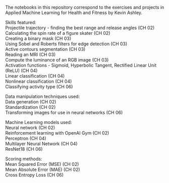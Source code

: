 The notebooks in this repository correspond to the exercises and projects in Applied Machine Learning for Health and Fitness by Kevin Ashley.

Skills featured:  
Projectile trajectory - finding the best range and release angles (CH 02)  
Calculating the spin rate of a figure skater (CH 02)  
Creating a binary mask (CH 03)  
Using Sobel and Roberts filters for edge detection (CH 03)  
Active contours segmentation (CH 03)  
Reading an MRI (CH 03)  
Compute the luminance of an RGB image (CH 03)  
Activation functions - Sigmoid, Hyperbolic Tangent, Rectified Linear Unit (ReLU) (CH 04)  
Linear classification (CH 04)  
Nonlinear classification (CH 04)  
Classifying activity type (CH 06)

Data manipulation techniques used:  
Data generation (CH 02)  
Standardization (CH 02)  
Transforming images for use in neural networks (CH 06)

Machine Learning models used:  
Neural network (CH 02)  
Reinforcement learning with OpenAI Gym (CH 02)  
Perceptron (CH 04)  
Multilayer Neural Network (CH 04)  
ResNet18 (CH 06)

Scoring methods:  
Mean Squared Error (MSE) (CH 02)  
Mean Absolute Error (MAE) (CH 02)  
Cross Entropy Loss (CH 06)
